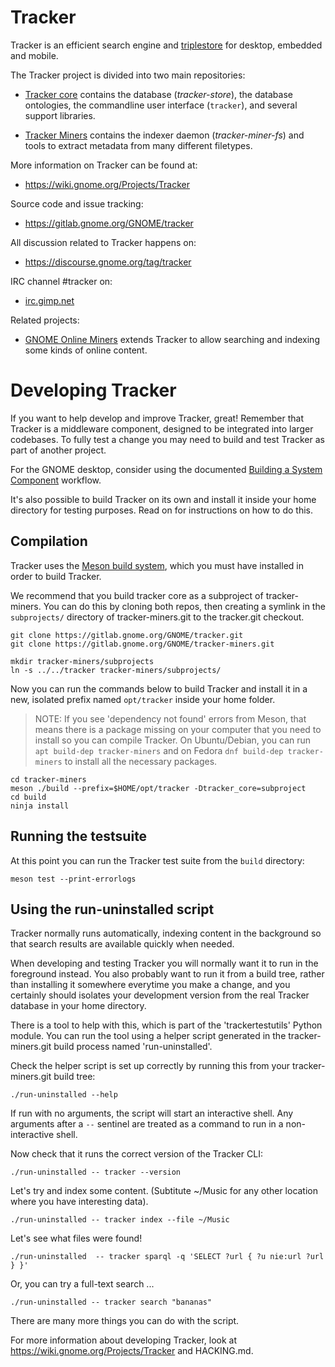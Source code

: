# Tracker

Tracker is an efficient search engine and
[triplestore](https://en.wikipedia.org/wiki/Triplestore) for desktop, embedded
and mobile.

The Tracker project is divided into two main repositories:

  * [Tracker core](https://gitlab.gnome.org/GNOME/tracker) contains the database
    (*tracker-store*), the database ontologies, the commandline user
    interface (`tracker`), and several support libraries.

  * [Tracker Miners](https://gitlab.gnome.org/GNOME/tracker-miners) contains
    the indexer daemon (*tracker-miner-fs*) and tools to extract metadata
    from many different filetypes.

More information on Tracker can be found at:

  * <https://wiki.gnome.org/Projects/Tracker>

Source code and issue tracking:

  * <https://gitlab.gnome.org/GNOME/tracker>

All discussion related to Tracker happens on:

  * <https://discourse.gnome.org/tag/tracker>

IRC channel #tracker on:

  * [irc.gimp.net](irc://irc.gimp.net)

Related projects:

  * [GNOME Online Miners](https://gitlab.gnome.org/GNOME/gnome-online-miners/)
    extends Tracker to allow searching and indexing some kinds of online
    content.

# Developing Tracker

If you want to help develop and improve Tracker, great! Remember that Tracker
is a middleware component, designed to be integrated into larger codebases. To
fully test a change you may need to build and test Tracker as part of another
project.

For the GNOME desktop, consider using the documented [Building a System
Component](https://wiki.gnome.org/Newcomers/BuildSystemComponent) workflow.

It's also possible to build Tracker on its own and install it inside your home
directory for testing purposes.  Read on for instructions on how to do this.

## Compilation

Tracker uses the [Meson build system](http://mesonbuild.com), which you must
have installed in order to build Tracker.

We recommend that you build tracker core as a subproject of tracker-miners.
You can do this by cloning both repos, then creating a symlink in the
`subprojects/` directory of tracker-miners.git to the tracker.git checkout.

    git clone https://gitlab.gnome.org/GNOME/tracker.git
    git clone https://gitlab.gnome.org/GNOME/tracker-miners.git

    mkdir tracker-miners/subprojects
    ln -s ../../tracker tracker-miners/subprojects/

Now you can run the commands below to build Tracker and install it in a
new, isolated prefix named `opt/tracker` inside your home folder.

> NOTE: If you see 'dependency not found' errors from Meson, that means there
> is a package missing on your computer that you need to install so you can
> compile Tracker. On Ubuntu/Debian, you can run `apt build-dep tracker-miners`
> and on Fedora `dnf build-dep tracker-miners` to install all the necessary
> packages.

    cd tracker-miners
    meson ./build --prefix=$HOME/opt/tracker -Dtracker_core=subproject
    cd build
    ninja install

## Running the testsuite

At this point you can run the Tracker test suite from the `build` directory:

    meson test --print-errorlogs

## Using the run-uninstalled script

Tracker normally runs automatically, indexing content in the background so that
search results are available quickly when needed.

When developing and testing Tracker you will normally want it to run in the
foreground instead. You also probably want to run it from a build tree, rather
than installing it somewhere everytime you make a change, and you certainly
should isolates your development version from the real Tracker database in your
home directory.

There is a tool to help with this, which is part of the 'trackertestutils'
Python module.  You can run the tool using a helper script generated in the
tracker-miners.git build process named 'run-uninstalled'.

Check the helper script is set up correctly by running this from your
tracker-miners.git build tree:

    ./run-uninstalled --help

If run with no arguments, the script will start an interactive shell. Any
arguments after a `--` sentinel are treated as a command to run in a non-interactive
shell.

Now check that it runs the correct version of the Tracker CLI:

    ./run-uninstalled -- tracker --version

Let's try and index some content. (Subtitute ~/Music for any other location
where you have interesting data).

    ./run-uninstalled -- tracker index --file ~/Music

Let's see what files were found!

    ./run-uninstalled  -- tracker sparql -q 'SELECT ?url { ?u nie:url ?url } }'

Or, you can try a full-text search ...

    ./run-uninstalled -- tracker search "bananas"

There are many more things you can do with the script.

For more information about developing Tracker, look at
https://wiki.gnome.org/Projects/Tracker and HACKING.md.

